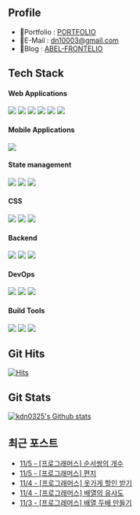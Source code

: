 


## Profile
- 🙂Portfolio : [PORTFOLIO](https://nextjs-abel-frontelio.vercel.app/)
- 📧E-Mail : dn10003@gmail.com
- 🌟Blog : [ABEL-FRONTELIO](https://kdn0325.github.io/)


## Tech Stack


 #### Web Applications
 <p align="left">
<img src="https://img.shields.io/badge/html5-E34F26.svg?style=for-the-badge&logo=html5&logoColor=white" />
<img src="https://img.shields.io/badge/css3-1572B6.svg?style=for-the-badge&logo=css3&logoColor=white" />
<img src="https://img.shields.io/badge/javascript-F7DF1E.svg?style=for-the-badge&logo=javascript&logoColor=white" />
<img src="https://img.shields.io/badge/typescript-3178C6.svg?style=for-the-badge&logo=typescript&logoColor=white" />
<img src="https://img.shields.io/badge/react-61DAFB.svg?style=for-the-badge&logo=react&logoColor=white" />
<img src="https://img.shields.io/badge/nextjs-000000.svg?style=for-the-badge&logo=nextdotjs&logoColor=white" />
</p>
 
 #### Mobile Applications
 <p align="left">
<img src="https://img.shields.io/badge/reactnative-282c35.svg?style=for-the-badge&logo=react&logoColor=white" />
  
 #### State management
 <p align="left">
<img src="https://img.shields.io/badge/redux-764ABC.svg?style=for-the-badge&logo=redux&logoColor=white" />
<img src="https://img.shields.io/badge/recoil-3578E5.svg?style=for-the-badge&logo=recoil&logoColor=white" />
<img src="https://img.shields.io/badge/reactquery-FF4154.svg?style=for-the-badge&logo=reactquery&logoColor=white" />
  
 #### CSS
 <p align="left">
<img src="https://img.shields.io/badge/styledcomponents-DB7093.svg?style=for-the-badge&logo=styledcomponents&logoColor=white" />
<img src="https://img.shields.io/badge/sass-CC6699.svg?style=for-the-badge&logo=sass&logoColor=white" />
<img src="https://img.shields.io/badge/tailwindcss-06B6D4.svg?style=for-the-badge&logo=tailwindcss&logoColor=white" />
 
 
 #### Backend
 <p align="left">
<img src="https://img.shields.io/badge/nodejs-339933.svg?style=for-the-badge&logo=nodedotjs&logoColor=white" />
<img src="https://img.shields.io/badge/django-092E20.svg?style=for-the-badge&logo=django&logoColor=white" />
<img src="https://img.shields.io/badge/firebase-FFCA28.svg?style=for-the-badge&logo=firebase&logoColor=white" />
 
 
 #### DevOps
 <p align="left">
<img src="https://img.shields.io/badge/mysql-4479A1.svg?style=for-the-badge&logo=mysql&logoColor=white" />
<img src="https://img.shields.io/badge/mongodb-47A248.svg?style=for-the-badge&logo=mongodb&logoColor=white" />
<img src="https://img.shields.io/badge/AWS-232F3E.svg?style=for-the-badge&logo=amazon-aws&logoColor=white"  />
 
 
 #### Build Tools
<p align="left">
<img src="https://img.shields.io/badge/eslint-4B32C3.svg?style=for-the-badge&logo=eslint&logoColor=white" />
<img src="https://img.shields.io/badge/prettier-F7B93E.svg?style=for-the-badge&logo=prettier&logoColor=white" />
<img src="https://img.shields.io/badge/webpack-8DD6F9.svg?style=for-the-badge&logo=webpack&logoColor=white" />
</p>

## Git Hits
[![Hits](https://hits.seeyoufarm.com/api/count/incr/badge.svg?url=https%3A%2F%2Fgithub.com%2Fkdn0325%2Fhit-counter&count_bg=%2379C83D&title_bg=%23555555&icon=&icon_color=%23E7E7E7&title=hits&edge_flat=false)](https://hits.seeyoufarm.com)

## Git Stats
[![kdn0325's Github stats](https://github-profile-summary-cards.vercel.app/api/cards/profile-details?username=kdn0325&theme=vue)]((https://github.com/codeisneverodd?tab=repositories))

## 최근 포스트
 - [11/5 - [프로그래머스] 순서쌍의 개수](https://kdn0325.github.io/computerscience/2023-03-02-23/)
 - [11/5 - [프로그래머스] 편지](https://kdn0325.github.io/computerscience/2023-03-02-24/)
 - [11/4 - [프로그래머스] 옷가게 할인 받기](https://kdn0325.github.io/computerscience/2023-02-28-21/)
 - [11/4 - [프로그래머스] 배열의 유사도](https://kdn0325.github.io/computerscience/2023-02-28-22/)
 - [11/3 - [프로그래머스] 배열 두배 만들기](https://kdn0325.github.io/computerscience/2023-02-27-19/)
